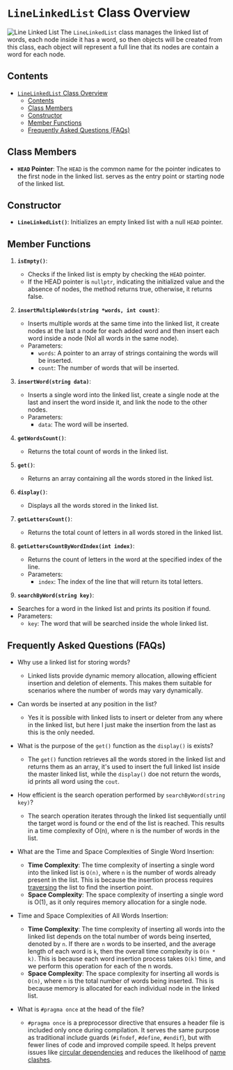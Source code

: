 # `LineLinkedList` Class Overview
![Line Linked List](https://iili.io/JMxZis1.png)
The `LineLinkedList` class manages the linked list of words, each node inside it has a word, so then objects will be created from this class, each object will represent a full line that its nodes are contain a word for each node.

## Contents

- [`LineLinkedList` Class Overview](#linelinkedlist-class-overview)
  - [Contents](#table-of-contents)
  - [Class Members](#class-members)
  - [Constructor](#constructor)
  - [Member Functions](#member-functions)
  - [Frequently Asked Questions (FAQs)](#frequently-asked-questions-faqs)

## Class Members

- **`HEAD` Pointer**: The `HEAD` is the common name for the pointer indicates to the first node in the linked list. serves as the entry point or starting node of the linked list.

## Constructor

- **`LineLinkedList()`**: Initializes an empty linked list with a null `HEAD` pointer.

## Member Functions

1. **`isEmpty()`**:
   - Checks if the linked list is empty by checking the `HEAD` pointer.
   - If the HEAD pointer is `nullptr`, indicating the initialized value and the absence of nodes, the method returns true, otherwise, it returns false.

2. **`insertMultipleWords(string *words, int count)`**:
   - Inserts multiple words at the same time into the linked list, it create nodes at the last a node for each added word and then insert each word inside a node (Nol all words in the same node).
   - Parameters:
     - `words`: A pointer to an array of strings containing the words will be inserted.
     - `count`: The number of words that will be inserted.

3. **`insertWord(string data)`**:
   - Inserts a single word into the linked list, create a single node at the last and insert the word inside it, and link the node to the other nodes.
   - Parameters:
     - `data`: The word will be inserted.

4. **`getWordsCount()`**:
   - Returns the total count of words in the linked list.

5. **`get()`**:
   - Returns an array containing all the words stored in the linked list.

6. **`display()`**:
   - Displays all the words stored in the linked list.

7. **`getLettersCount()`**:
   - Returns the total count of letters in all words stored in the linked list.

8. **`getLettersCountByWordIndex(int index)`**:
   - Returns the count of letters in the word at the specified index of the line.
   - Parameters:
     - `index`: The index of the line that will return its total letters.

9.  **`searchByWord(string key)`**:
   - Searches for a word in the linked list and prints its position if found.
   - Parameters:
     - `key`: The word that will be searched inside the whole linked list.

## Frequently Asked Questions (FAQs)
- Why use a linked list for storing words?
  - Linked lists provide dynamic memory allocation, allowing efficient insertion and deletion of elements. This makes them suitable for scenarios where the number of words may vary dynamically.

- Can words be inserted at any position in the list?
  - Yes it is possible with linked lists to insert or deleter from any where in the linked list, but here I just make the insertion from the last as this is the only needed.

- What is the purpose of the `get()` function as the `display()` is exists?
  - The `get()` function retrieves all the words stored in the linked list and returns them as an array, it's used to insert the full linked list inside the master linked list, while the `display()` doe not return the words, id prints all word using the `cout`.

- How efficient is the search operation performed by `searchByWord(string key)`?
  - The search operation iterates through the linked list sequentially until the target word is found or the end of the list is reached. This results in a time complexity of O(n), where n is the number of words in the list.

- What are the Time and Space Complexities of Single Word Insertion:
  - **Time Complexity**: The time complexity of inserting a single word into the linked list is `O(n)`, where `n` is the number of words already present in the list. This is because the insertion process requires [traversing](https://stackoverflow.com/questions/16327461/what-is-the-difference-between-iteration-and-traversing) the list to find the insertion point.
  - **Space Complexity**: The space complexity of inserting a single word is O(1), as it only requires memory allocation for a single node.

- Time and Space Complexities of All Words Insertion:
  - **Time Complexity**: The time complexity of inserting all words into the linked list depends on the total number of words being inserted, denoted by `n`. If there are `n` words to be inserted, and the average length of each word is `k`, then the overall time complexity is `O(n * k)`. This is because each word insertion process takes `O(k)` time, and we perform this operation for each of the n words.
  - **Space Complexity**: The space complexity for inserting all words is `O(n)`, where `n` is the total number of words being inserted. This is because memory is allocated for each individual node in the linked list.

- What is `#pragma once` at the head of the file?
  - `#pragma once` is a preprocessor directive that ensures a header file is included only once during compilation. It serves the same purpose as traditional include guards (`#ifndef`, `#define`, `#endif`), but with fewer lines of code and improved compile speed. It helps prevent issues like [circular dependencies](https://en.wikipedia.org/wiki/Circular_dependency#:~:text=In%20software%20engineering%2C%20a%20circular,also%20known%20as%20mutually%20recursive.) and reduces the likelihood of [name clashes](https://codepal.ai/error-message-explainer/query/atlCEDvx/naming-conflict-in-cpp-code#:~:text=When%20the%20same%20name%20is,number%3B%20in%20the%20code%20snippet.).